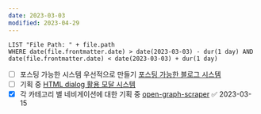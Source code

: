 ```yaml
---
date: 2023-03-03
modified: 2023-04-29
---
```


```dataview
LIST "File Path: " + file.path
WHERE date(file.frontmatter.date) > date(2023-03-03) - dur(1 day) AND date(file.frontmatter.date) < date(2023-03-03) + dur(1 day)
```

- [ ] 포스팅 가능한 시스템 우선적으로 만들기 [포스팅 가능한 블로그 시스템](../posts/포스팅%20가능한%20블로그%20시스템)
- [ ] 기획 중 [HTML dialog 활용 모달 시스템](../HTML%20dialog%20활용%20모달%20시스템/HTML%20dialog%20활용%20모달%20시스템)
- [x] 각 카테고리 별 네비게이션에 대한 기획 중 [open-graph-scraper](../../../front/open-graph-scraper/open-graph-scraper) ✅ 2023-03-15
